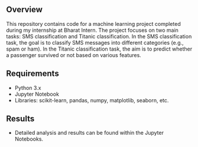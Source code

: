 ## Overview
This repository contains code for a machine learning project completed during my internship at Bharat Intern. The project focuses on two main tasks: SMS classification and Titanic classification. In the SMS classification task, the goal is to classify SMS messages into different categories (e.g., spam or ham). In the Titanic classification task, the aim is to predict whether a passenger survived or not based on various features.

## Requirements
- Python 3.x
- Jupyter Notebook
- Libraries: scikit-learn, pandas, numpy, matplotlib, seaborn, etc. 

## Results
- Detailed analysis and results can be found within the Jupyter Notebooks.
